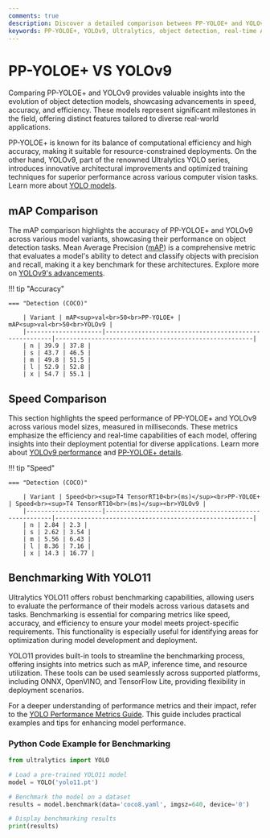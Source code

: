 ```yaml
---
comments: true  
description: Discover a detailed comparison between PP-YOLOE+ and YOLOv9, two cutting-edge models in the field of real-time object detection. Explore their performance metrics, efficiency, and suitability for diverse computer vision tasks, including edge AI applications, powered by Ultralytics innovation.  
keywords: PP-YOLOE+, YOLOv9, Ultralytics, object detection, real-time AI, edge AI, computer vision, model comparison
---
```


# PP-YOLOE+ VS YOLOv9

Comparing PP-YOLOE+ and YOLOv9 provides valuable insights into the evolution of object detection models, showcasing advancements in speed, accuracy, and efficiency. These models represent significant milestones in the field, offering distinct features tailored to diverse real-world applications.

PP-YOLOE+ is known for its balance of computational efficiency and high accuracy, making it suitable for resource-constrained deployments. On the other hand, YOLOv9, part of the renowned Ultralytics YOLO series, introduces innovative architectural improvements and optimized training techniques for superior performance across various computer vision tasks. Learn more about [YOLO models](https://www.ultralytics.com/blog/the-evolution-of-object-detection-and-ultralytics-yolo-models).


## mAP Comparison

The mAP comparison highlights the accuracy of PP-YOLOE+ and YOLOv9 across various model variants, showcasing their performance on object detection tasks. Mean Average Precision ([mAP](https://www.ultralytics.com/glossary/mean-average-precision-map)) is a comprehensive metric that evaluates a model's ability to detect and classify objects with precision and recall, making it a key benchmark for these architectures. Explore more on [YOLOv9's advancements](https://docs.ultralytics.com/models/yolov9/).


!!! tip "Accuracy"

	=== "Detection (COCO)"

		| Variant | mAP<sup>val<br>50<br>PP-YOLOE+ | mAP<sup>val<br>50<br>YOLOv9 |
		|---------------------|-------------------------------------------------------|-------------------------------------------------------|
		| n | 39.9 | 37.8 |
		| s | 43.7 | 46.5 |
		| m | 49.8 | 51.5 |
		| l | 52.9 | 52.8 |
		| x | 54.7 | 55.1 |
		

## Speed Comparison

This section highlights the speed performance of PP-YOLOE+ and YOLOv9 across various model sizes, measured in milliseconds. These metrics emphasize the efficiency and real-time capabilities of each model, offering insights into their deployment potential for diverse applications. Learn more about [YOLOv9 performance](https://docs.ultralytics.com/models/yolov9/) and [PP-YOLOE+ details](https://github.com/PaddlePaddle/PaddleDetection).


!!! tip "Speed"

	=== "Detection (COCO)"

		| Variant | Speed<br><sup>T4 TensorRT10<br>(ms)</sup><br>PP-YOLOE+ | Speed<br><sup>T4 TensorRT10<br>(ms)</sup><br>YOLOv9 |
		|---------------------|-------------------------------------------------------|-------------------------------------------------------|
		| n | 2.84 | 2.3 |
		| s | 2.62 | 3.54 |
		| m | 5.56 | 6.43 |
		| l | 8.36 | 7.16 |
		| x | 14.3 | 16.77 |

## Benchmarking With YOLO11

Ultralytics YOLO11 offers robust benchmarking capabilities, allowing users to evaluate the performance of their models across various datasets and tasks. Benchmarking is essential for comparing metrics like speed, accuracy, and efficiency to ensure your model meets project-specific requirements. This functionality is especially useful for identifying areas for optimization during model development and deployment.

YOLO11 provides built-in tools to streamline the benchmarking process, offering insights into metrics such as mAP, inference time, and resource utilization. These tools can be used seamlessly across supported platforms, including ONNX, OpenVINO, and TensorFlow Lite, providing flexibility in deployment scenarios.

For a deeper understanding of performance metrics and their impact, refer to the [YOLO Performance Metrics Guide](https://docs.ultralytics.com/guides/). This guide includes practical examples and tips for enhancing model performance.

### Python Code Example for Benchmarking

```python
from ultralytics import YOLO

# Load a pre-trained YOLO11 model
model = YOLO('yolo11.pt')

# Benchmark the model on a dataset
results = model.benchmark(data='coco8.yaml', imgsz=640, device='0')

# Display benchmarking results
print(results)
```
